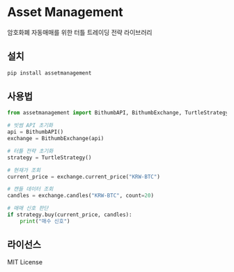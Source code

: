 # Asset Management

암호화폐 자동매매를 위한 터틀 트레이딩 전략 라이브러리

## 설치

```bash
pip install assetmanagement
```

## 사용법

```python
from assetmanagement import BithumbAPI, BithumbExchange, TurtleStrategy

# 빗썸 API 초기화
api = BithumbAPI()
exchange = BithumbExchange(api)

# 터틀 전략 초기화
strategy = TurtleStrategy()

# 현재가 조회
current_price = exchange.current_price("KRW-BTC")

# 캔들 데이터 조회
candles = exchange.candles("KRW-BTC", count=20)

# 매매 신호 판단
if strategy.buy(current_price, candles):
    print("매수 신호")
```

## 라이선스

MIT License
